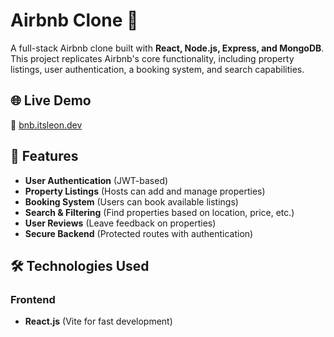 # Airbnb Clone 🏡  

A full-stack Airbnb clone built with **React, Node.js, Express, and MongoDB**. This project replicates Airbnb's core functionality, including property listings, user authentication, a booking system, and search capabilities.  

## 🌐 Live Demo  
🔗 [bnb.itsleon.dev](https://bnb.itsleon.dev)  

## 📌 Features  
- **User Authentication** (JWT-based)  
- **Property Listings** (Hosts can add and manage properties)  
- **Booking System** (Users can book available listings)  
- **Search & Filtering** (Find properties based on location, price, etc.)  
- **User Reviews** (Leave feedback on properties)  
- **Secure Backend** (Protected routes with authentication)  

## 🛠️ Technologies Used  

### Frontend  
- **React.js** (Vite for fast development) 
